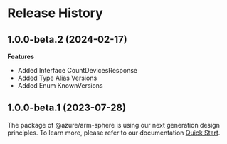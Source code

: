# Release History
    
## 1.0.0-beta.2 (2024-02-17)
    
**Features**

  - Added Interface CountDevicesResponse
  - Added Type Alias Versions
  - Added Enum KnownVersions
    
    
## 1.0.0-beta.1 (2023-07-28)

The package of @azure/arm-sphere is using our next generation design principles. To learn more, please refer to our documentation [Quick Start](https://aka.ms/js-track2-quickstart).
